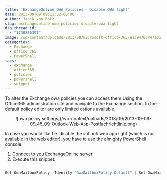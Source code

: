 ```yaml
---
title: 'ExchangeOnline OWA Policies - Disable OWA light'
date: 2013-09-09T09:11:32+00:00
author: Janik von Rotz
slug: exchangeonline-owa-policies-disable-owa-light
dsq_thread_id:
  - "1738866391"
image: /wp-content/uploads/2013/08/microsoft-office-365-e1394705447131.jpg
categories:
  - Exchange
  - Office 365
  - PowerShell
tags:
  - exchange
  - office365
  - policies
  - powershell
  - snippet
---
```

To alter the Exchange owa policies you can access them Using the Office365 administration site and navigate to the Exchange section. In the default policy editor are only limited options available.

<p style="text-align: center;">![owa policy settings](/wp-content/uploads/2013/09/2013-09-09-09_45_09-Outlook-Web-App-Postfachrichtlinie.png)</p>

<!--more-->

In case you would like f.e. disable the outlook wep app light (which is not available in the web editor), you have to use the almighty PowerShell console.

<ol>
    <li><a href="https://technet.microsoft.com/en-us/library/jj984289(v=exchg.150).aspx" target="_blank">Connect to you ExchangeOnline server</a></li>
    <li>Execute this snippet:</li>
</ol>

```powershell

Get-OwaMailboxPolicy -Identity "OwaMailboxPolicy-Default" | Set-OwaMailboxPolicy -OWALightEnabled $false

```

&nbsp;